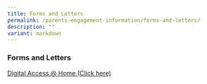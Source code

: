 ```yaml
---
title: Forms and Letters
permalink: /parents-engagement-information/forms-and-letters/
description: ""
variant: markdown
---
```

### Forms and Letters

[Digital Access @ Home (Click here)](https://www.imda.gov.sg/how-we-can-help/digital-access-at-home)